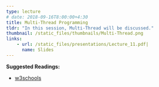 ```yaml
---
type: lecture
# date: 2018-09-16T8:00:00+4:30
title: Multi-Thread Programming
tldr: "In this session, Multi-Thread will be discussed."
thumbnail: /static_files/thumbnails/Multi-Thread.png
links: 
    - url: /static_files/presentations/Lecture_11.pdf|
      name: Slides
---
```

**Suggested Readings:**
- [w3schools](https://www.w3schools.com/java/default.asp)

